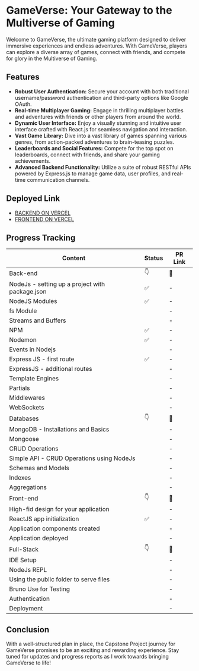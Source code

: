 # GameVerse: Your Gateway to the Multiverse of Gaming

Welcome to GameVerse, the ultimate gaming platform designed to deliver immersive experiences and endless adventures. With GameVerse, players can explore a diverse array of games, connect with friends, and compete for glory in the Multiverse of Gaming.

## Features

- **Robust User Authentication:** Secure your account with both traditional username/password authentication and third-party options like Google OAuth.
- **Real-time Multiplayer Gaming:** Engage in thrilling multiplayer battles and adventures with friends or other players from around the world.
- **Dynamic User Interface:** Enjoy a visually stunning and intuitive user interface crafted with React.js for seamless navigation and interaction.
- **Vast Game Library:** Dive into a vast library of games spanning various genres, from action-packed adventures to brain-teasing puzzles.
- **Leaderboards and Social Features:** Compete for the top spot on leaderboards, connect with friends, and share your gaming achievements.
- **Advanced Backend Functionality:** Utilize a suite of robust RESTful APIs powered by Express.js to manage game data, user profiles, and real-time communication channels.

## Deployed Link

- [BACKEND ON VERCEL](https://game-verse-server.vercel.app/)
- [FRONTEND ON VERCEL](https://game-verse-iota.vercel.app/)

## Progress Tracking

|      Content   | 	Status  |  	PR Link     |
|----------------|----------|---------------|
| Back-end        |    👇    |     🔗       |
|NodeJs - setting up a project with package.json| ✅|		-|
|NodeJS Modules	|✅ |	- |
|fs Module	| | 	-  |
|Streams and Buffers	| |	- |
|NPM	|✅ |	- |
|Nodemon		| ✅| - | 
|Events in Nodejs	| |	- |
|Express JS - first route		| ✅|	- |
|ExpressJS - additional routes		| |	- |
|Template Engines		| |	- |
|Partials		| |	- |
|Middlewares		| |	- |
|WebSockets		| |	- |
|Databases	|👇	|🔗|
|MongoDB - Installations and Basics		| |	- |
|Mongoose	| |	- |
|CRUD Operations		| |	- |
|Simple API - CRUD Operations using NodeJs		| |	- |
|Schemas and Models		| |	- |
|Indexes	| |	- |
|Aggregations	| |	- |
|Front-end	|👇	|🔗|
|High-fid design for your application		| |	- |
|ReactJS app initialization	|✅ |	- |
|Application components created		| |	- |
|Application deployed		| |	- |
|Full-Stack	|👇	|🔗|
|IDE Setup		| |	- |
|NodeJs REPL		| |	- |
|Using the public folder to serve files		| |	- |
|Bruno Use for Testing		| |	- |
|Authentication		| |	- |
|Deployment		| |	- |
## Conclusion

With a well-structured plan in place, the Capstone Project journey for GameVerse promises to be an exciting and rewarding experience. Stay tuned for updates and progress reports as I work towards bringing GameVerse to life!
